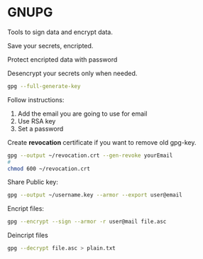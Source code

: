 # GNUPG

Tools to sign data and encrypt data. 

Save your secrets, encripted. 

Protect encripted data with password

Desencrypt your secrets only when needed. 

```sh
gpg --full-generate-key
```
Follow instructions:

1. Add the email you are going to use for email
2. Use RSA key
3. Set a password


Create **revocation** certificate if you want to remove old gpg-key.

```sh
gpg --output ~/revocation.crt --gen-revoke yourEmail
# 
chmod 600 ~/revocation.crt
```

Share Public key: 

```sh
gpg --output ~/username.key --armor --export user@email 
```

Encript files: 

```sh
gpg --encrypt --sign --armor -r user@mail file.asc
```

Deincript files

```sh
gpg --decrypt file.asc > plain.txt
```






